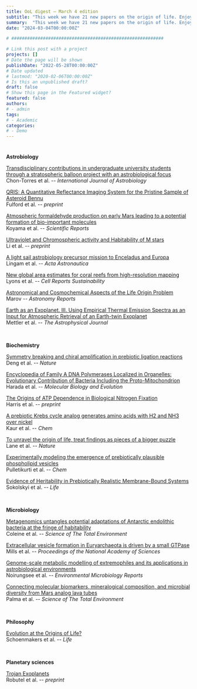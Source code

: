 ```yaml
---
title: OoL digest — March 4 edition
subtitle: "This week we have 21 new papers on the origin of life. Enjoy!"
summary:  "This week we have 21 new papers on the origin of life. Enjoy!"
date: "2024-03-04T00:00:00Z"

# ##########################################################

# Link this post with a project
projects: []
# Date the page will be shown
publishDate: "2022-05-28T00:00:00Z"
# Date updated
# lastmod: "2020-02-06T00:00:00Z"
# Is this an unpublished draft?
draft: false
# Show this page in the Featured widget?
featured: false
authors:
# - admin
tags:
# - Academic
categories:
# - Demo
---
```


# ##########################################################

**Astrobiology**

[Transdisciplinary contributions in undergraduate university students through a stratospheric balloon project with an astrobiological focus](https://doi.org/10.1017/S1473550424000028) <br> Chon-Torres et al. -- *International Journal of Astrobiology*

[QRIS: A Quantitative Reflectance Imaging System for the Pristine Sample of Asteroid Bennu](http://arxiv.org/abs/2402.18674) <br> Fulford et al. -- *preprint*

[Atmospheric formaldehyde production on early Mars leading to a potential formation of bio-important molecules](https://doi.org/10.1038/s41598-024-52718-9) <br> Koyama et al. -- *Scientific Reports*

[Ultraviolet and Chromospheric activity and Habitability of M stars](https://doi.org/10.48550/arXiv.2402.17384) <br> Li et al. -- *preprint*

[A light sail astrobiology precursor mission to Enceladus and Europa](https://doi.org/10.1016/j.actaastro.2024.02.040) <br> Lingam et al. -- *Acta Astronautica*

[New global area estimates for coral reefs from high-resolution mapping](https://doi.org/10.1016/j.crsus.2024.100015) <br> Lyons et al. -- *Cell Reports Sustainability*

[Astronomical and Cosmochemical Aspects of the Life Origin Problem](https://doi.org/10.1134/S1063772923080073) <br> Marov -- *Astronomy Reports*

[Earth as an Exoplanet. III. Using Empirical Thermal Emission Spectra as an Input for Atmospheric Retrieval of an Earth-twin Exoplanet](https://doi.org/10.3847/1538-4357/ad198b) <br> Mettler et al. -- *The Astrophysical Journal*

<br>

**Biochemistry**

[Symmetry breaking and chiral amplification in prebiotic ligation reactions](https://doi.org/10.1038/s41586-024-07059-y) <br> Deng et al. -- *Nature*

[Encyclopedia of Family A DNA Polymerases Localized in Organelles: Evolutionary Contribution of Bacteria Including the Proto-Mitochondrion](https://doi.org/10.1093/molbev/msae014) <br> Harada et al. -- *Molecular Biology and Evolution*

[The Origins of ATP Dependence in Biological Nitrogen Fixation](https://doi.org/10.1101/2024.02.22.581614) <br> Harris et al. -- *preprint*

[A prebiotic Krebs cycle analog generates amino acids with H2 and NH3 over nickel](https://doi.org/10.1016/j.chempr.2024.02.001) <br> Kaur et al. -- *Chem*

[To unravel the origin of life, treat findings as pieces of a bigger puzzle](https://doi.org/10.1038/d41586-024-00544-4) <br> Lane et al. -- *Nature*

[Experimentally modeling the emergence of prebiotically plausible phospholipid vesicles](https://doi.org/10.1016/j.chempr.2024.02.007) <br> Pulletikurti et al. -- *Chem*

[Evidence of Heritability in Prebiotically Realistic Membrane-Bound Systems](https://doi.org/10.3390/life14030284) <br> Sokolskyi et al. -- *Life*

<br>

**Microbiology**

[Metagenomics untangles potential adaptations of Antarctic endolithic bacteria at the fringe of habitability](https://doi.org/10.1016/j.scitotenv.2024.170290) <br> Coleine et al. -- *Science of The Total Environment*

[Extracellular vesicle formation in Euryarchaeota is driven by a small GTPase](https://doi.org/10.1073/pnas.2311321121) <br> Mills et al. -- *Proceedings of the National Academy of Sciences*

[Genome-scale metabolic modelling of extremophiles and its applications in astrobiological environments](https://doi.org/10.1111/1758-2229.13231) <br> Noirungsee et al. -- *Environmental Microbiology Reports*

[Connecting molecular biomarkers, mineralogical composition, and microbial diversity from Mars analog lava tubes](https://doi.org/10.1016/j.scitotenv.2023.169583) <br> Palma et al. -- *Science of The Total Environment*

<br>

**Philosophy**

[Evolution at the Origins of Life?](https://doi.org/10.3390/life14020175) <br> Schoenmakers et al. -- *Life*

<br>

**Planetary sciences**

[Trojan Exoplanets](http://arxiv.org/abs/2402.15168) <br> Robutel et al. -- *preprint*

